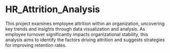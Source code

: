 # HR_Attrition_Analysis
This project examines employee attrition within an organization, uncovering key trends and insights through data visualization and analysis. As employee turnover significantly impacts organizational stability, this analysis aims to identify the factors driving attrition and suggests strategies for improving retention rates.
